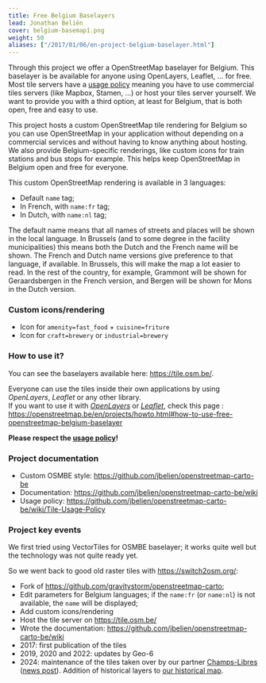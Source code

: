 ```yaml
---
title: Free Belgium Baselayers
lead: Jonathan Beliën
cover: belgium-basemap1.png
weight: 50
aliases: ["/2017/01/06/en-project-belgium-baselayer.html"]
---
```


Through this project we offer a OpenStreetMap baselayer for Belgium. This baselayer is be available for anyone using OpenLayers, Leaflet, ... for free.
Most tile servers have a [usage policy](http://wiki.openstreetmap.org/wiki/Tile_usage_policy) meaning you have to use commercial tiles servers (like Mapbox, Stamen, ...) or host your tiles server yourself.
We want to provide you with a third option, at least for Belgium, that is both open, free and easy to use.

This project hosts a custom OpenStreetMap tile rendering for Belgium so you can use OpenStreetMap in your application without depending on a commercial services and without having to know anything about hosting.
We also provide Belgium-specific renderings, like custom icons for train stations and bus stops for example. This helps keep OpenStreetMap in Belgium open and free for everyone.

This custom OpenStreetMap rendering is available in 3 languages:

* Default `name` tag;
* In French, with `name:fr` tag;
* In Dutch, with `name:nl` tag;

The default name means that all names of streets and places will be shown in the local language. In Brussels (and to some degree in the facility municipalities) this means both the Dutch and the French name will be shown.
The French and Dutch name versions give preference to that language, if available. In Brussels, this will make the map a lot easier to read. In the rest of the country, for example, Grammont will be shown for Geraardsbergen in the French version, and Bergen will be shown for Mons in the Dutch version.

### Custom icons/rendering

- Icon for `amenity=fast_food` + `cuisine=friture`
- Icon for `craft=brewery` or `industrial=brewery`

### How to use it?

You can see the baselayers available here: <https://tile.osm.be/>.

Everyone can use the tiles inside their own applications by using *OpenLayers*, *Leaflet* or any other library.  
If you want to use it with *[OpenLayers](https://openlayers.org/)* or *[Leaflet](http://leafletjs.com/)*, check this page : <https://openstreetmap.be/en/projects/howto.html#how-to-use-free-openstreetmap-belgium-baselayer>

**Please respect the [usage policy](https://github.com/jbelien/openstreetmap-carto-be/wiki/Tile-Usage-Policy)!**

### Project documentation

- Custom OSMBE style: <https://github.com/jbelien/openstreetmap-carto-be>
- Documentation: <https://github.com/jbelien/openstreetmap-carto-be/wiki>
- Usage policy: <https://github.com/jbelien/openstreetmap-carto-be/wiki/Tile-Usage-Policy>


### Project key events

We first tried using VectorTiles for OSMBE baselayer; it works quite well but the technology was not quite ready yet.

So we went back to good old raster tiles with <https://switch2osm.org/>:

- Fork of <https://github.com/gravitystorm/openstreetmap-carto>;
- Edit parameters for Belgium languages; if the `name:fr` (or `name:nl`) is not available, the `name` will be displayed;
- Add custom icons/rendering
- Host the tile server on <https://tile.osm.be/>
- Wrote the documentation: <https://github.com/jbelien/openstreetmap-carto-be/wiki>
- 2017: first publication of the tiles
- 2019, 2020 and 2022: updates by Geo-6
- 2024: maintenance of the tiles taken over by our partner [Champs-Libres](https://champs-libres.coop) ([news post](https://openstreetmap.be/nl/2024/04/25/tiles-updated.html)). Addition of historical layers to [our historical map](https://play.osm.be/historischekaart.html#17/50.73016/4.23513/OSMBelgiumArchiveMarch2019-OSMroads).